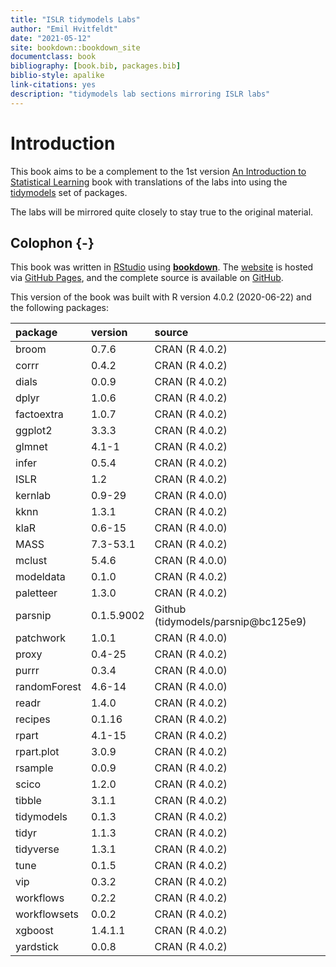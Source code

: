 ```yaml
--- 
title: "ISLR tidymodels Labs"
author: "Emil Hvitfeldt"
date: "2021-05-12"
site: bookdown::bookdown_site
documentclass: book
bibliography: [book.bib, packages.bib]
biblio-style: apalike
link-citations: yes
description: "tidymodels lab sections mirroring ISLR labs"
---
```


# Introduction

This book aims to be a complement to the 1st version [An Introduction to Statistical Learning](https://www.statlearning.com/) book with translations of the labs into using the [tidymodels](https://www.tidymodels.org/) set of packages.

The labs will be mirrored quite closely to stay true to the original material.

## Colophon {-}

This book was written in [RStudio](http://www.rstudio.com/ide/) using [**bookdown**](http://bookdown.org/). The [website](https://emilhvitfeldt.github.io/ISLR-tidymodels-labs/index.html) is hosted via [GitHub Pages](https://pages.github.com/), and the complete source is available on [GitHub](https://github.com/EmilHvitfeldt/ISLR-tidymodels-labs).

This version of the book was built with R version 4.0.2 (2020-06-22) and the following packages:


|package      |version    |source                               |
|:------------|:----------|:------------------------------------|
|broom        |0.7.6      |CRAN (R 4.0.2)                       |
|corrr        |0.4.2      |CRAN (R 4.0.2)                       |
|dials        |0.0.9      |CRAN (R 4.0.2)                       |
|dplyr        |1.0.6      |CRAN (R 4.0.2)                       |
|factoextra   |1.0.7      |CRAN (R 4.0.2)                       |
|ggplot2      |3.3.3      |CRAN (R 4.0.2)                       |
|glmnet       |4.1-1      |CRAN (R 4.0.2)                       |
|infer        |0.5.4      |CRAN (R 4.0.2)                       |
|ISLR         |1.2        |CRAN (R 4.0.2)                       |
|kernlab      |0.9-29     |CRAN (R 4.0.0)                       |
|kknn         |1.3.1      |CRAN (R 4.0.2)                       |
|klaR         |0.6-15     |CRAN (R 4.0.0)                       |
|MASS         |7.3-53.1   |CRAN (R 4.0.2)                       |
|mclust       |5.4.6      |CRAN (R 4.0.0)                       |
|modeldata    |0.1.0      |CRAN (R 4.0.2)                       |
|paletteer    |1.3.0      |CRAN (R 4.0.2)                       |
|parsnip      |0.1.5.9002 |Github (tidymodels/parsnip\@bc125e9) |
|patchwork    |1.0.1      |CRAN (R 4.0.0)                       |
|proxy        |0.4-25     |CRAN (R 4.0.2)                       |
|purrr        |0.3.4      |CRAN (R 4.0.0)                       |
|randomForest |4.6-14     |CRAN (R 4.0.0)                       |
|readr        |1.4.0      |CRAN (R 4.0.2)                       |
|recipes      |0.1.16     |CRAN (R 4.0.2)                       |
|rpart        |4.1-15     |CRAN (R 4.0.2)                       |
|rpart.plot   |3.0.9      |CRAN (R 4.0.2)                       |
|rsample      |0.0.9      |CRAN (R 4.0.2)                       |
|scico        |1.2.0      |CRAN (R 4.0.2)                       |
|tibble       |3.1.1      |CRAN (R 4.0.2)                       |
|tidymodels   |0.1.3      |CRAN (R 4.0.2)                       |
|tidyr        |1.1.3      |CRAN (R 4.0.2)                       |
|tidyverse    |1.3.1      |CRAN (R 4.0.2)                       |
|tune         |0.1.5      |CRAN (R 4.0.2)                       |
|vip          |0.3.2      |CRAN (R 4.0.2)                       |
|workflows    |0.2.2      |CRAN (R 4.0.2)                       |
|workflowsets |0.0.2      |CRAN (R 4.0.2)                       |
|xgboost      |1.4.1.1    |CRAN (R 4.0.2)                       |
|yardstick    |0.0.8      |CRAN (R 4.0.2)                       |
